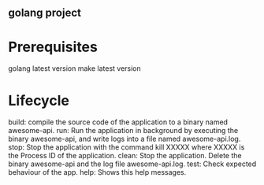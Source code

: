 ## golang project

# Prerequisites

golang latest version
make latest version

# Lifecycle

build:    compile the source code of the application to a binary named awesome-api.
run:     Run the application in background by executing the binary awesome-api, and write logs into a file named awesome-api.log.
stop:    Stop the application with the command kill XXXXX where XXXXX is the Process ID of the application.
clean:   Stop the application. Delete the binary awesome-api and the log file awesome-api.log.
test:    Check expected behaviour of the app.
help:    Shows this help messages.